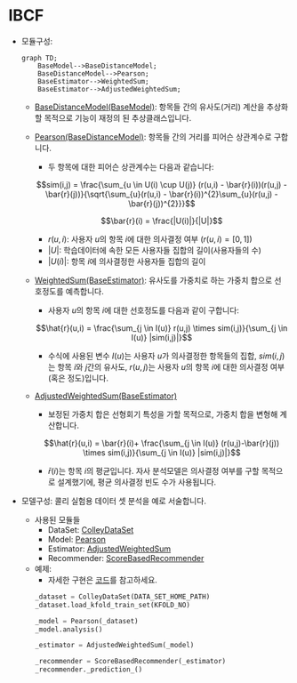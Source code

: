 
# IBCF
- 모듈구성:

    ```mermaid
    graph TD;
        BaseModel-->BaseDistanceModel;
        BaseDistanceModel-->Pearson;
        BaseEstimator-->WeightedSum;
        BaseEstimator-->AdjustedWeightedSum;
    ```

    - [BaseDistanceModel(BaseModel)](./base_distance_model.py): 항목들 간의 유사도(거리) 계산을 추상화할 목적으로 기능이 재정의 된 추상클래스입니다.
    - [Pearson(BaseDistanceModel)](./pearson.py): 항목들 간의 거리를 피어슨 상관계수로 구합니다.
        - 두 항목에 대한 피어슨 상관계수는 다음과 같습니다:
      
        $$sim(i,j) = \frac{\sum_{u \in U(i) \cup U(j)} (r(u,i) - \bar{r}(i))(r(u,j) - \bar{r}(j))}{\sqrt{\sum_{u}(r(u,i) - \bar{r}(i))^{2}\sum_{u}(r(u,j) - \bar{r}(j))^{2}}}$$
      
        $$\bar{r}(i) = \frac{|U(i)|}{|U|}$$

        - $r(u,i)$: 사용자 $u$의 항목 $i$에 대한 의사결정 여부 ($r(u,i) = [0, 1]$)
        - $|U|$: 학습데이터에 속한 모든 사용자들 집합의 길이(사용자들의 수)
        - $|U(i)|$: 항목 $i$에 의사결정한 사용자들 집합의 길이

    - [WeightedSum(BaseEstimator)](./weighted_sum.py): 유사도를 가중치로 하는 가중치 합으로 선호정도를 예측합니다.
        - 사용자 $u$의 항목 $i$에 대한 선호정도를 다음과 같이 구합니다:

        $$\hat{r}(u,i) = \frac{\sum_{j \in I(u)} r(u,j) \times sim(i,j)}{\sum_{j \in I(u)} |sim(i,j)|}$$

        - 수식에 사용된 변수 $I(u)$는 사용자 $u$가 의사결정한 항목들의 집합, $sim(i,j)$는 항목 $i$와 $j$간의 유사도, $r(u,j)$는 사용자 $u$의 항목 $i$에 대한 의사결정 여부(혹은 정도)입니다.
    - [AdjustedWeightedSum(BaseEstimator)](./adjusted_weighted_sum.py)
        - 보정된 가중치 합은 선형회기 특성을 가할 목적으로, 가중치 합을 변형해 계산합니다.

        $$\hat{r}(u,i) = \bar{r}(i)+ \frac{\sum_{j \in I(u)} (r(u,j)-\bar{r}(j)) \times sim(i,j)}{\sum_{j \in I(u)} |sim(i,j)|}$$
        - $\bar{r}(i)$는 항목 $i$의 평균입니다. 자사 분석모델은 의사결정 여부를 구할 목적으로 설계했기에, 평균 의사결정 빈도 수가 사용됩니다.

- 모델구성: 콜리 실험용 데이터 셋 분석을 예로 서술합니다.
    - 사용된 모듈들
        - DataSet: [ColleyDataSet](../colley/dataset/colley_dataset.py)
        - Model: [Pearson](./pearson.py)
        - Estimator: [AdjustedWeightedSum](./adjusted_weighted_sum.py)
        - Recommender: [ScoreBasedRecommender](../core/recommenders/score_based_recommender.py)
    - 예제:
        - 자세한 구현은 [코드](../experiments/related/ibcf.py)를 참고하세요.
        ```python
        _dataset = ColleyDataSet(DATA_SET_HOME_PATH)
        _dataset.load_kfold_train_set(KFOLD_NO)

        _model = Pearson(_dataset)
        _model.analysis()

        _estimator = AdjustedWeightedSum(_model)
        
        _recommender = ScoreBasedRecommender(_estimator)
        _recommender._prediction_()
        ```
        
